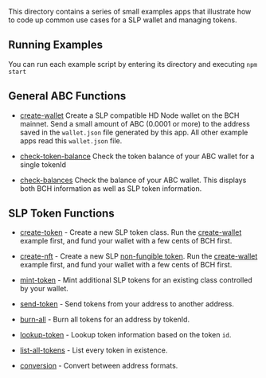 This directory contains a series of small examples apps that illustrate how
to code up common use cases for a SLP wallet and managing tokens.

## Running Examples

You can run each example script by entering its directory and executing `npm start`

## General ABC Functions

- [create-wallet](create-wallet) Create a SLP compatible HD Node wallet on
  the BCH mainnet. Send a small amount of ABC (0.0001 or more) to the address
  saved in the `wallet.json` file generated by this app. All other example apps
  read this `wallet.json` file.

- [check-token-balance](check-token-balance) Check the token balance of your
ABC wallet for a single tokenId

- [check-balances](check-balances) Check the balance of your ABC wallet. This
  displays both BCH information as well as SLP token information.

## SLP Token Functions

- [create-token](create-token) - Create a new SLP token class. Run the
  [create-wallet](create-wallet) example first, and fund your wallet with a few
  cents of BCH first.

- [create-nft](create-nft) - Create a new SLP
[non-fungible token](https://coincentral.com/nfts-non-fungible-tokens/). Run the
[create-wallet](create-wallet) example first, and fund your wallet with a few
cents of BCH first.

- [mint-token](mint-token) - Mint additional SLP tokens for an existing class
  controlled by your wallet.

- [send-token](send-token) - Send tokens from your address to another address.

- [burn-all](burn-all) - Burn all tokens for an address by tokenId.

- [lookup-token](lookup-token) - Lookup token information based on the token `id`.

- [list-all-tokens](list-all-tokens) - List every token in existence.

- [conversion](conversion) - Convert between address formats.
